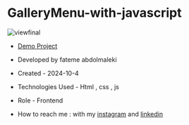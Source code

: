 # GalleryMenu-with-javascript

![viewfinal]()
- [Demo Project](https://fatemeabdolmaleki.github.io/GalleryMenu-with-js/)

- Developed by fateme abdolmaleki

- Created - 2024-10-4

- Technologies Used - Html , css , js 
 
- Role - Frontend

- How to reach me : with my [instagram](https://www.instagram.com/fatemeabdolmaleki_) and [linkedin](https://www.linkedin.com/in/fateme-abdolmaleki/)

